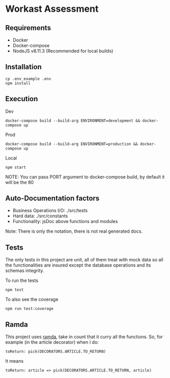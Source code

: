 # Workast Assessment

## Requirements
- Docker
- Docker-compose
- NodeJS v8.11.3 (Recommended for local builds)

## Installation
```
cp .env_example .env
npm install
```

## Execution
Dev
```
docker-compose build --build-arg ENVIRONMENT=development && docker-compose up
```
Prod
```
docker-compose build --build-arg ENVIRONMENT=production && docker-compose up
```
Local
```
npm start
```
NOTE: You can pass PORT argument to docker-compose build, by default it will be the 80

## Auto-Documentation factors
- Business Operations I/O: ./src/tests
- Hard data: ./src/constants
- Functionality: jsDoc above functions and modules

Note: There is only the notation, there is not real generated docs.

## Tests
The only tests in this project are unit, all of them treat with mock data so all the functionalities are insured except the database operations and its schemas integrity.

To run the tests
```
npm test
```
To also see the coverage
```
npm run test:coverage
```

## Ramda

This project uses [ramda](https://ramdajs.com/), take in count that it curry all the functions.
So, for example (in the article decorator) when I do:
```
toReturn: pick(DECORATORS.ARTICLE.TO_RETURN)
```
It means
```
toReturn: article => pick(DECORATORS.ARTICLE.TO_RETURN, article)
```
